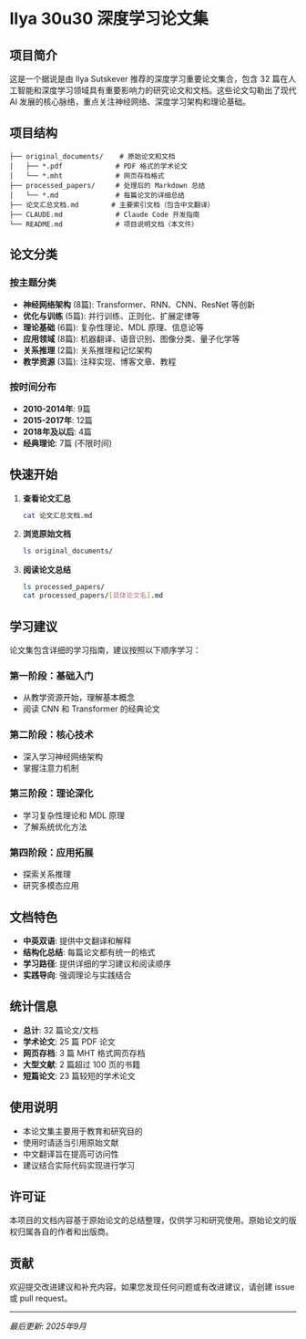 # Ilya 30u30 深度学习论文集

## 项目简介

这是一个据说是由 Ilya Sutskever 推荐的深度学习重要论文集合，包含 32 篇在人工智能和深度学习领域具有重要影响力的研究论文和文档。这些论文勾勒出了现代 AI 发展的核心脉络，重点关注神经网络、深度学习架构和理论基础。

## 项目结构

```
├── original_documents/    # 原始论文和文档
│   ├── *.pdf             # PDF 格式的学术论文
│   └── *.mht             # 网页存档格式
├── processed_papers/     # 处理后的 Markdown 总结
│   └── *.md              # 每篇论文的详细总结
├── 论文汇总文档.md        # 主要索引文档（包含中文翻译）
├── CLAUDE.md             # Claude Code 开发指南
└── README.md             # 项目说明文档（本文件）
```

## 论文分类

### 按主题分类
- **神经网络架构** (8篇): Transformer、RNN、CNN、ResNet 等创新
- **优化与训练** (5篇): 并行训练、正则化、扩展定律等
- **理论基础** (6篇): 复杂性理论、MDL 原理、信息论等
- **应用领域** (8篇): 机器翻译、语音识别、图像分类、量子化学等
- **关系推理** (2篇): 关系推理和记忆架构
- **教学资源** (3篇): 注释实现、博客文章、教程

### 按时间分布
- **2010-2014年**: 9篇
- **2015-2017年**: 12篇
- **2018年及以后**: 4篇
- **经典理论**: 7篇 (不限时间)

## 快速开始

1. **查看论文汇总**
   ```bash
   cat 论文汇总文档.md
   ```

2. **浏览原始文档**
   ```bash
   ls original_documents/
   ```

3. **阅读论文总结**
   ```bash
   ls processed_papers/
   cat processed_papers/[具体论文名].md
   ```

## 学习建议

论文集包含详细的学习指南，建议按照以下顺序学习：

### 第一阶段：基础入门
- 从教学资源开始，理解基本概念
- 阅读 CNN 和 Transformer 的经典论文

### 第二阶段：核心技术
- 深入学习神经网络架构
- 掌握注意力机制

### 第三阶段：理论深化
- 学习复杂性理论和 MDL 原理
- 了解系统优化方法

### 第四阶段：应用拓展
- 探索关系推理
- 研究多模态应用

## 文档特色

- **中英双语**: 提供中文翻译和解释
- **结构化总结**: 每篇论文都有统一的格式
- **学习路径**: 提供详细的学习建议和阅读顺序
- **实践导向**: 强调理论与实践结合

## 统计信息

- **总计**: 32 篇论文/文档
- **学术论文**: 25 篇 PDF 论文
- **网页存档**: 3 篇 MHT 格式网页存档
- **大型文献**: 2 篇超过 100 页的书籍
- **短篇论文**: 23 篇较短的学术论文

## 使用说明

- 本论文集主要用于教育和研究目的
- 使用时请适当引用原始文献
- 中文翻译旨在提高可访问性
- 建议结合实际代码实现进行学习

## 许可证

本项目的文档内容基于原始论文的总结整理，仅供学习和研究使用。原始论文的版权归属各自的作者和出版商。

## 贡献

欢迎提交改进建议和补充内容。如果您发现任何问题或有改进建议，请创建 issue 或 pull request。

---

*最后更新: 2025年9月*